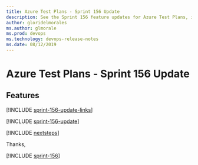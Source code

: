 ```yaml
---
title: Azure Test Plans - Sprint 156 Update
description: See the Sprint 156 feature updates for Azure Test Plans, including next steps.
author: gloridelmorales
ms.author: glmorale
ms.prod: devops
ms.technology: devops-release-notes
ms.date: 08/12/2019
---
```


# Azure Test Plans - Sprint 156 Update

## Features

[!INCLUDE [sprint-156-update-links](../includes/testplans/sprint-156-update-links.md)]

[!INCLUDE [sprint-156-update](../includes/testplans/sprint-156-update.md)]

[!INCLUDE [nextsteps](../includes/nextsteps.md)]

Thanks,

[!INCLUDE [sprint-156](../includes/signer/sprint-156.md)]
